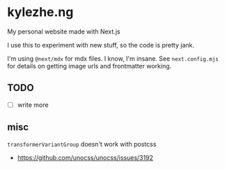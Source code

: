 # kylezhe.ng

My personal website made with Next.js

I use this to experiment with new stuff, so the code is pretty jank.

I'm using `@next/mdx` for mdx files. I know, I'm insane. See `next.config.mjs` for details on getting image urls and frontmatter working.

## TODO

- [ ] write more


## misc
`transformerVariantGroup` doesn't work with postcss
 - https://github.com/unocss/unocss/issues/3192